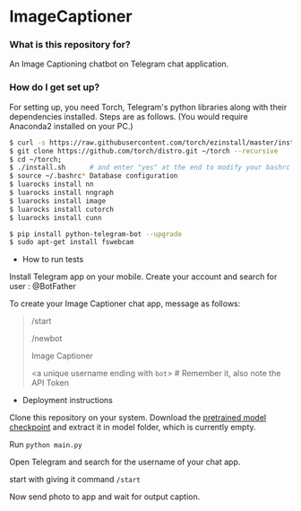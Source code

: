 # ImageCaptioner
### What is this repository for? ###

An Image Captioning chatbot on Telegram chat application.

### How do I get set up? ###

For setting up, you need Torch, Telegram's python libraries along with their dependencies installed. Steps are as follows.
(You would require Anaconda2 installed on your PC.)

```bash
$ curl -s https://raw.githubusercontent.com/torch/ezinstall/master/install-deps | bash
$ git clone https://github.com/torch/distro.git ~/torch --recursive
$ cd ~/torch; 
$ ./install.sh      # and enter "yes" at the end to modify your bashrc
$ source ~/.bashrc* Database configuration
$ luarocks install nn
$ luarocks install nngraph 
$ luarocks install image 
$ luarocks install cutorch
$ luarocks install cunn
```

```bash
$ pip install python-telegram-bot --upgrade
$ sudo apt-get install fswebcam
```

* How to run tests 

Install Telegram app on your mobile. Create your account and search for user : @BotFather

To create your Image Captioner chat app, message as follows:

> /start
>
> /newbot
>
> Image Captioner
>
> <a unique username ending with `bot`> # Remember it, also note the API Token

* Deployment instructions

Clone this repository on your system. Download the [pretrained model checkpoint](http://cs.stanford.edu/people/karpathy/neuraltalk2/checkpoint_v1_cpu.zip) and extract it in model folder, which is currently empty.

Run `python main.py`

Open Telegram and search for the username of your chat app.

start with giving it command `/start`

Now send photo to app and wait for output caption.
